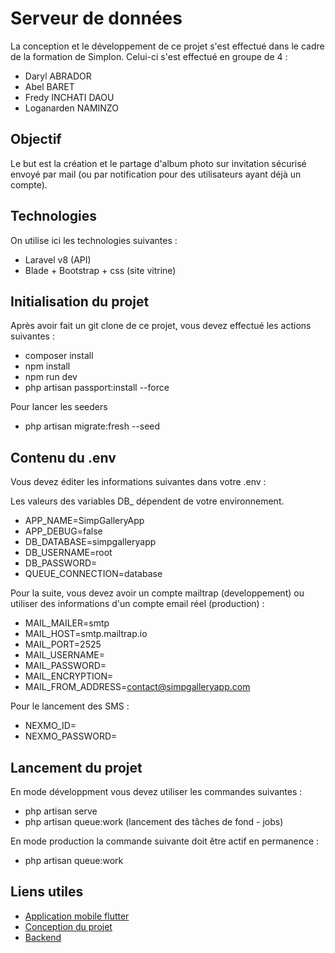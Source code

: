 # Serveur de données

La conception et le développement de ce projet s'est effectué dans le cadre de la formation de Simplon. Celui-ci s'est effectué en groupe de 4 :

- Daryl ABRADOR
- Abel BARET
- Fredy INCHATI DAOU
- Loganarden NAMINZO

## Objectif

Le but est la création et le partage d'album photo sur invitation sécurisé envoyé par mail (ou par notification pour des utilisateurs ayant déjà un compte).

## Technologies

On utilise ici les technologies suivantes :

- Laravel v8 (API)
- Blade + Bootstrap + css (site vitrine)

## Initialisation du projet

Après avoir fait un git clone de ce projet, vous devez effectué les actions suivantes : 

- composer install
- npm install
- npm run dev
- php artisan passport:install --force

Pour lancer les seeders

- php artisan migrate:fresh --seed

## Contenu du .env

Vous devez éditer les informations suivantes dans votre .env :

Les valeurs des variables DB_ dépendent de votre environnement.

- APP_NAME=SimpGalleryApp
- APP_DEBUG=false
- DB_DATABASE=simpgalleryapp
- DB_USERNAME=root
- DB_PASSWORD=
- QUEUE_CONNECTION=database

Pour la suite, vous devez avoir un compte mailtrap (developpement) ou utiliser des informations d'un compte email réel (production) :

- MAIL_MAILER=smtp
- MAIL_HOST=smtp.mailtrap.io
- MAIL_PORT=2525
- MAIL_USERNAME=
- MAIL_PASSWORD=
- MAIL_ENCRYPTION=
- MAIL_FROM_ADDRESS=contact@simpgalleryapp.com

Pour le lancement des SMS :

- NEXMO_ID=
- NEXMO_PASSWORD=

## Lancement du projet 

En mode développment vous devez utiliser les commandes suivantes : 

- php artisan serve
- php artisan queue:work (lancement des tâches de fond - jobs)

En mode production la commande suivante doit être actif en permanence :

- php artisan queue:work

## Liens utiles

- <a href="https://github.com/Darylabrador/SimpGalleryApp"> Application mobile flutter </a>
- <a href="https://github.com/Darylabrador/SimpGalleryApp/tree/ressource"> Conception du projet </a>
- <a href="https://github.com/Darylabrador/SimpGalleryApp/tree/server"> Backend </a>